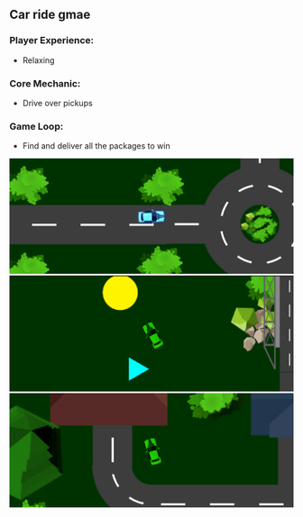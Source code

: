 ## Car ride gmae
### Player Experience: 
- Relaxing
### Core Mechanic: 
- Drive over pickups
### Game Loop:
- Find and deliver all the packages to win
<img src="demo1.png" />
<img src="demo2.png" />
<img src="demo3.png" />